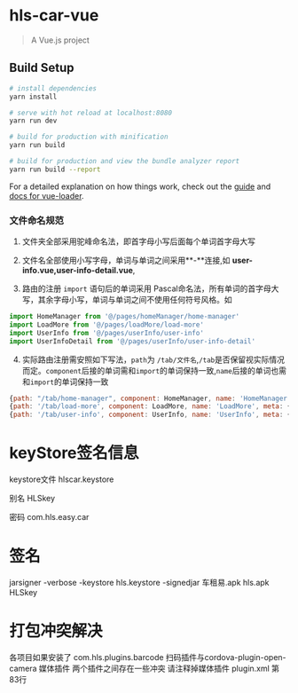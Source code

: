 # hls-car-vue

> A Vue.js project

## Build Setup

``` bash
# install dependencies
yarn install

# serve with hot reload at localhost:8080
yarn run dev

# build for production with minification
yarn run build

# build for production and view the bundle analyzer report
yarn run build --report
```

For a detailed explanation on how things work, check out the [guide](http://vuejs-templates.github.io/webpack/) and [docs for vue-loader](http://vuejs.github.io/vue-loader).


### 文件命名规范

1. 文件夹全部采用驼峰命名法，即首字母小写后面每个单词首字母大写

2. 文件名全部使用小写字母，单词与单词之间采用**-**连接,如 **user-info.vue,user-info-detail.vue**,

3. 路由的注册 `import` 语句后的单词采用 Pascal命名法，所有单词的首字母大写，其余字母小写，单词与单词之间不使用任何符号风格。如

  ```javascript
  import HomeManager from '@/pages/homeManager/home-manager'
  import LoadMore from '@/pages/loadMore/load-more'
  import UserInfo from '@/pages/userInfo/user-info'
  import UserInfoDetail from '@/pages/userInfo/user-info-detail'
  ```

4. 实际路由注册需安照如下写法，`path`为 `/tab/文件名`,`/tab`是否保留视实际情况而定。`component`后接的单词需和`import`的单词保持一致,`name`后接的单词也需和`import`的单词保持一致

  ```javascript
  {path: "/tab/home-manager", component: HomeManager, name: 'HomeManager', meta: {keepAlive: true}},
  {path: '/tab/load-more', component: LoadMore, name: 'LoadMore', meta: {keepAlive: true}},
  {path: '/tab/user-info', component: UserInfo, name: 'UserInfo', meta: {keepAlive: true}},
  ```

# keyStore签名信息

 keystore文件 hlscar.keystore

 别名 HLSkey

 密码 com.hls.easy.car

# 签名
 jarsigner -verbose -keystore hls.keystore -signedjar 车租易.apk hls.apk HLSkey

# 打包冲突解决
 各项目如果安装了 com.hls.plugins.barcode 扫码插件与cordova-plugin-open-camera 媒体插件
 两个插件之间存在一些冲突 请注释掉媒体插件 plugin.xml 第83行 <uses-feature android:name="android.hardware.camera" />


